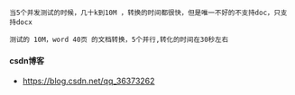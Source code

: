 ```
当5个并发测试的时候，几十k到10M ，转换的时间都很快，但是唯一不好的不支持doc，只支持docx 
```



```
测试的 10M，word 40页 的文档转换，5个并行,转化的时间在30秒左右

```

####  csdn博客 
- https://blog.csdn.net/qq_36373262
